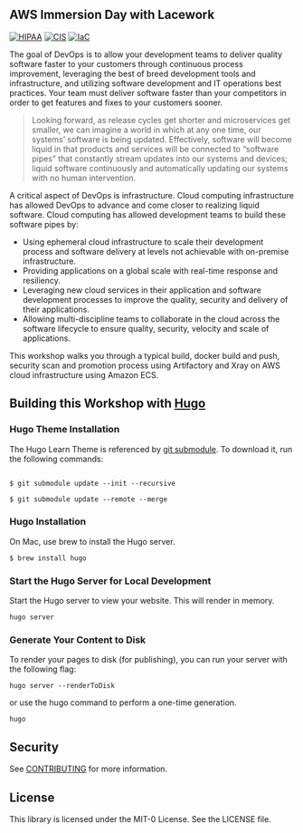 ## AWS Immersion Day with Lacework

[![HIPAA](https://app.soluble.cloud/api/v1/public/badges/79820cc2-eb4d-424e-a0ba-f388293aa3b6.svg)](https://app.soluble.cloud/repos/details/github.com/jefferyfry/aws-immersion-day-with-lacework)  [![CIS](https://app.soluble.cloud/api/v1/public/badges/1ca2d21e-4d9b-41ae-be91-54f119a7bc33.svg)](https://app.soluble.cloud/repos/details/github.com/jefferyfry/aws-immersion-day-with-lacework)  [![IaC](https://app.soluble.cloud/api/v1/public/badges/a25f7189-f387-4978-8de6-95737cc21058.svg)](https://app.soluble.cloud/repos/details/github.com/jefferyfry/aws-immersion-day-with-lacework)  

The goal of DevOps is to allow your development teams to deliver quality software faster to your customers through continuous process improvement, leveraging the best of breed development tools and infrastructure, and utilizing software development and IT operations best practices. Your team must deliver software faster than your competitors in order to get features and fixes to your customers sooner.

> Looking forward, as release cycles get shorter and microservices get smaller, we can imagine a world in which at any one time, our systems’ software is being updated. Effectively, software will become liquid in that products and services will be connected to “software pipes” that constantly stream updates into our systems and devices; liquid software continuously and automatically updating our systems with no human intervention.

A critical aspect of DevOps is infrastructure. Cloud computing infrastructure has allowed DevOps to advance and come closer to realizing liquid software. Cloud computing has allowed development teams to build these software pipes by:

- Using ephemeral cloud infrastructure to scale their development process and software delivery at levels not achievable with on-premise infrastructure.
- Providing applications on a global scale with real-time response and resiliency.
- Leveraging new cloud services in their application and software development processes to improve the quality, security and delivery of their applications.
- Allowing multi-discipline teams to collaborate in the cloud across the software lifecycle to ensure quality, security, velocity and scale of applications.

This workshop walks you through a typical build, docker build and push, security scan and promotion process using Artifactory and Xray on AWS cloud infrastructure using Amazon ECS.
## Building this Workshop with [Hugo](https://gohugo.io/)

### Hugo Theme Installation
The Hugo Learn Theme is referenced by [git submodule](.gitmodules). To download it, run the following commands:

```

$ git submodule update --init --recursive

$ git submodule update --remote --merge

```

### Hugo Installation

On Mac, use brew to install the Hugo server.

```
$ brew install hugo
```

### Start the Hugo Server for Local Development
Start the Hugo server to view your website. This will render in memory.

```
hugo server
```

### Generate Your Content to Disk
To render your pages to disk (for publishing), you can run your server with the following flag:

```
hugo server --renderToDisk
```

or use the hugo command to perform a one-time generation.

```
hugo
```

## Security

See [CONTRIBUTING](CONTRIBUTING.md#security-issue-notifications) for more information.

## License

This library is licensed under the MIT-0 License. See the LICENSE file.

